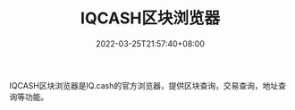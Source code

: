 ﻿---
weight: 
title: "IQCASH区块浏览器"
description: "IQCASH区块浏览器是IQ.cash的官方浏览器，提供区块查询，交易查询，地址查询等功能"
date: 2022-03-25T21:57:40+08:00
lastmod: 2022-03-25T16:45:40+08:00
draft: false
authors: ["Metabd"]
featuredImage: "iqcashqukuailiulanqi.png"
link: ""
tags: ["区块链浏览器","IQCASH区块浏览器"]
categories: ["navigation"]
navigation: ["区块链浏览器"]
lightgallery: true
toc: true
pinned: false
recommend: false
recommend1: false
---
IQCASH区块浏览器是IQ.cash的官方浏览器，提供区块查询，交易查询，地址查询等功能。
